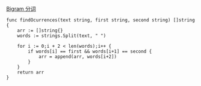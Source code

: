 [Bigram 分词](https://leetcode-cn.com/problems/occurrences-after-bigram/)

```golang
func findOcurrences(text string, first string, second string) []string {
    arr := []string{}
    words := strings.Split(text, " ")

    for i := 0;i + 2 < len(words);i++ {
        if words[i] == first && words[i+1] == second {
            arr = append(arr, words[i+2])
        }
    }
    return arr
}
```
